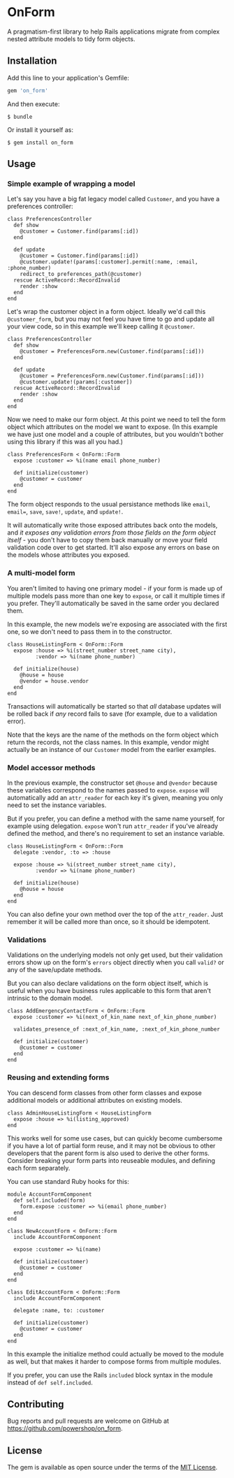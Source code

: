# OnForm

A pragmatism-first library to help Rails applications migrate from complex nested attribute models to tidy form objects.

## Installation

Add this line to your application's Gemfile:

```ruby
gem 'on_form'
```

And then execute:

    $ bundle

Or install it yourself as:

    $ gem install on_form

## Usage

### Simple example of wrapping a model

Let's say you have a big fat legacy model called `Customer`, and you have a preferences controller:

	class PreferencesController
	  def show
	    @customer = Customer.find(params[:id])
	  end

	  def update
	    @customer = Customer.find(params[:id])
	    @customer.update!(params[:customer].permit(:name, :email, :phone_number)
	    redirect_to preferences_path(@customer)
	  rescue ActiveRecord::RecordInvalid
	    render :show
	  end
	end

Let's wrap the customer object in a form object.  Ideally we'd call this `@customer_form`, but you may not feel you have time to go and update all your view code, so in this example we'll keep calling it `@customer`.

	class PreferencesController
	  def show
	    @customer = PreferencesForm.new(Customer.find(params[:id]))
	  end

	  def update
	    @customer = PreferencesForm.new(Customer.find(params[:id]))
	    @customer.update!(params[:customer])
	  rescue ActiveRecord::RecordInvalid
	    render :show
	  end
	end

Now we need to make our form object.  At this point we need to tell the form object which attributes on the model we want to expose.  (In this example we have just one model and a couple of attributes, but you wouldn't bother using this library if this was all you had.)

	class PreferencesForm < OnForm::Form
	  expose :customer => %i(name email phone_number)

	  def initialize(customer)
	    @customer = customer
	  end
	end

The form object responds to the usual persistance methods like `email`, `email=`, `save`, `save!`, `update`, and `update!`.  

It will automatically write those exposed attributes back onto the models, and *it exposes any validation errors from those fields on the form object itself* - you don't have to copy them back manually or move your field validation code over to get started.  It'll also expose any errors on base on the models whose attributes you exposed.

### A multi-model form

You aren't limited to having one primary model - if your form is made up of multiple models pass more than one key to `expose`, or call it multiple times if you prefer.  They'll automatically be saved in the same order you declared them.

In this example, the new models we're exposing are associated with the first one, so we don't need to pass them in to the constructor.

	class HouseListingForm < OnForm::Form
	  expose :house => %i(street_number street_name city),
	         :vendor => %i(name phone_number)

	  def initialize(house)
	    @house = house
	    @vendor = house.vendor
	  end
	end

Transactions will automatically be started so that _all_ database updates will be rolled back if _any_ record fails to save (for example, due to a validation error).

Note that the keys are the name of the methods on the form object which return the records, not the class names.  In this example, vendor might actually be an instance of our `Customer` model from the earlier examples.

### Model accessor methods

In the previous example, the constructor set `@house` and `@vendor` because these variables correspond to the names passed to `expose`.  `expose` will automatically add an `attr_reader` for each key it's given, meaning you only need to set the instance variables.

But if you prefer, you can define a method with the same name yourself, for example using delegation.  `expose` won't run `attr_reader` if you've already defined the method, and there's no requirement to set an instance variable.

	class HouseListingForm < OnForm::Form
	  delegate :vendor, :to => :house

	  expose :house => %i(street_number street_name city),
	         :vendor => %i(name phone_number)

	  def initialize(house)
	    @house = house
	  end
	end

You can also define your own method over the top of the `attr_reader`.  Just remember it will be called more than once, so it should be idempotent.

### Validations

Validations on the underlying models not only get used, but their validation errors show up on the form's `errors` object directly when you call `valid?` or any of the save/update methods.

But you can also declare validations on the form object itself, which is useful when you have business rules applicable to this form that aren't intrinsic to the domain model.

	class AddEmergencyContactForm < OnForm::Form
	  expose :customer => %i(next_of_kin_name next_of_kin_phone_number)

	  validates_presence_of :next_of_kin_name, :next_of_kin_phone_number

	  def initialize(customer)
	    @customer = customer
	  end
	end

### Reusing and extending forms

You can descend form classes from other form classes and expose additional models or additional attributes on existing models.

	class AdminHouseListingForm < HouseListingForm
	  expose :house => %i(listing_approved)
	end

This works well for some use cases, but can quickly become cumbersome if you have a lot of partial form reuse, and it may not be obvious to other developers that the parent form is also used to derive the other forms.  Consider breaking your form parts into reuseable modules, and defining each form separately.

You can use standard Ruby hooks for this:

	module AccountFormComponent
	  def self.included(form)
	    form.expose :customer => %i(email phone_number)
	  end
	end

	class NewAccountForm < OnForm::Form
	  include AccountFormComponent

	  expose :customer => %i(name)

	  def initialize(customer)
	    @customer = customer
	  end
	end

	class EditAccountForm < OnForm::Form
	  include AccountFormComponent

	  delegate :name, to: :customer

	  def initialize(customer)
	    @customer = customer
	  end
	end

In this example the initialize method could actually be moved to the module as well, but that makes it harder to compose forms from multiple modules.

If you prefer, you can use the Rails `included` block syntax in the module instead of `def self.included`.

## Contributing

Bug reports and pull requests are welcome on GitHub at https://github.com/powershop/on_form.


## License

The gem is available as open source under the terms of the [MIT License](http://opensource.org/licenses/MIT).

